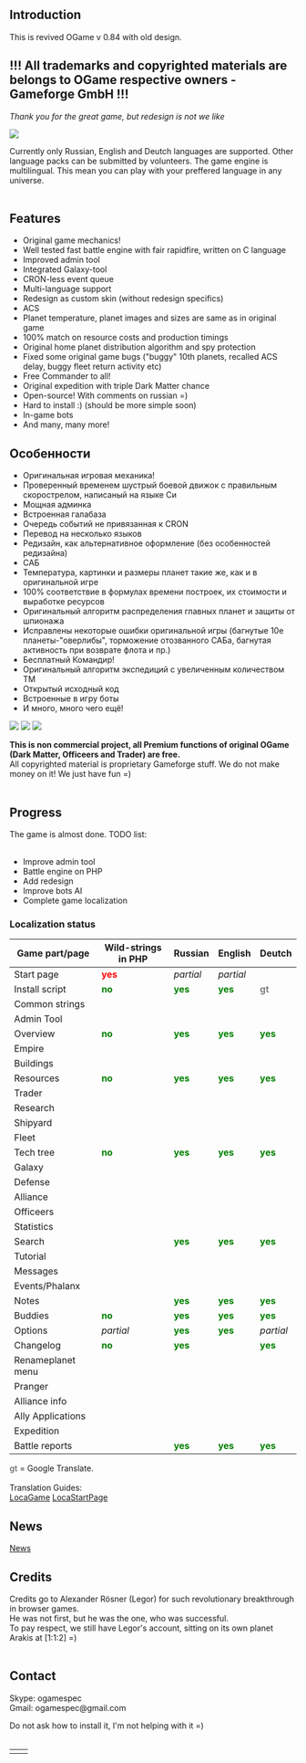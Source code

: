 ## Introduction ##

This is revived OGame v 0.84 with old design.

## !!! All trademarks and copyrighted materials are belongs to OGame respective owners - Gameforge GmbH !!! ##
_Thank you for the great game, but redesign is not we like_

<img src='http://ogamespec.com/imgstore/whc50b7bd1f6b2a2.jpg'>

Currently only Russian, English and Deutch languages are supported. Other language packs can be submitted by volunteers. The game engine is multilingual. This mean you can play with your preffered language in any universe.<br>
<br>
<h2>Features</h2>
<ul><li>Original game mechanics!<br>
</li><li>Well tested fast battle engine with fair rapidfire, written on C language<br>
</li><li>Improved admin tool<br>
</li><li>Integrated Galaxy-tool<br>
</li><li>CRON-less event queue<br>
</li><li>Multi-language support<br>
</li><li>Redesign as custom skin (without redesign specifics)<br>
</li><li>ACS<br>
</li><li>Planet temperature, planet images and sizes are same as in original game<br>
</li><li>100% match on resource costs and production timings<br>
</li><li>Original home planet distribution algorithm and spy protection<br>
</li><li>Fixed some original game bugs ("buggy" 10th planets, recalled ACS delay, buggy fleet return activity etc)<br>
</li><li>Free Commander to all!<br>
</li><li>Original expedition with triple Dark Matter chance<br>
</li><li>Open-source! With comments on russian =)<br>
</li><li>Hard to install :) (should be more simple soon)<br>
</li><li>In-game bots<br>
</li><li>And many, many more!</li></ul>

<h2>Особенности</h2>
<ul><li>Оригинальная игровая механика!<br>
</li><li>Проверенный временем шустрый боевой движок с правильным скорострелом, написаный на языке Си<br>
</li><li>Мощная админка<br>
</li><li>Встроенная галабаза<br>
</li><li>Очередь событий не привязанная к CRON<br>
</li><li>Перевод на несколько языков<br>
</li><li>Редизайн, как альтернативное оформление (без особенностей редизайна)<br>
</li><li>САБ<br>
</li><li>Температура, картинки и размеры планет такие же, как и в оригинальной игре<br>
</li><li>100% соответствие в формулах времени построек, их стоимости и выработке ресурсов<br>
</li><li>Оригинальный алгоритм распределения главных планет и защиты от шпионажа<br>
</li><li>Исправлены некоторые ошибки оригинальной игры (багнутые 10е планеты-"оверлибы", торможение отозванного САБа, багнутая активность при возврате флота и пр.)<br>
</li><li>Бесплатный Командир!<br>
</li><li>Оригинальный алгоритм экспедиций с увеличенным количеством ТМ<br>
</li><li>Открытый исходный код<br>
</li><li>Встроенные в игру боты<br>
</li><li>И много, много чего ещё!</li></ul>

<a href='http://oldogame.ru/images/screen1.jpg'><img src='http://oldogame.ru/images/screen1_sm.jpg' /></a>
<a href='http://oldogame.ru/images/screen2.jpg'><img src='http://oldogame.ru/images/screen2_sm.jpg' /></a>
<a href='http://oldogame.ru/images/screen5.jpg'><img src='http://oldogame.ru/images/screen5_sm.jpg' /></a>

<b>This is non commercial project, all Premium functions of original OGame (Dark Matter, Officeers and Trader) are free.</b><br>
All copyrighted material is proprietary Gameforge stuff. We do not make money on it! We just have fun =)<br>
<br>
<h2>Progress</h2>

The game is almost done. TODO list:<br>
<br>
<ul><li>Improve admin tool<br>
</li><li>Battle engine on PHP<br>
</li><li>Add redesign<br>
</li><li>Improve bots AI<br>
</li><li>Complete game localization</li></ul>

<h3>Localization status</h3>

<table><thead><th> <b>Game part/page</b> </th><th> <b>Wild-strings in PHP</b> </th><th> <b>Russian</b> </th><th> <b>English</b> </th><th> <b>Deutch</b> </th></thead><tbody>
<tr><td> Start page </td><td> <font color='red'><b>yes</b></font> </td><td> <i>partial</i> </td><td> <i>partial</i></td><td>  </td></tr>
<tr><td> Install script </td><td> <font color='green'><b>no</b></font> </td><td> <font color='green'><b>yes</b></font> </td><td> <font color='green'><b>yes</b></font> </td><td> <font color='gray'><b>gt</b></font> </td></tr>
<tr><td> Common strings </td><td>  </td><td>  </td><td>  </td><td>  </td></tr>
<tr><td> Admin Tool </td><td>  </td><td>  </td><td>  </td><td>  </td></tr>
<tr><td> Overview </td><td> <font color='green'><b>no</b></font> </td><td> <font color='green'><b>yes</b></font> </td><td> <font color='green'><b>yes</b></font> </td><td> <font color='green'><b>yes</b></font> </td></tr>
<tr><td> Empire </td><td>  </td><td>  </td><td>  </td><td>  </td></tr>
<tr><td> Buildings </td><td>  </td><td>  </td><td>  </td><td>  </td></tr>
<tr><td> Resources </td><td> <font color='green'><b>no</b></font> </td><td> <font color='green'><b>yes</b></font> </td><td> <font color='green'><b>yes</b></font> </td><td> <font color='green'><b>yes</b></font> </td></tr>
<tr><td> Trader </td><td>  </td><td>  </td><td>  </td><td>  </td></tr>
<tr><td> Research </td><td>  </td><td>  </td><td>  </td><td>  </td></tr>
<tr><td> Shipyard </td><td>  </td><td>  </td><td>  </td><td>  </td></tr>
<tr><td> Fleet </td><td>  </td><td>  </td><td>  </td><td>  </td></tr>
<tr><td> Tech tree </td><td> <font color='green'><b>no</b></font> </td><td> <font color='green'><b>yes</b></font> </td><td> <font color='green'><b>yes</b></font> </td><td> <font color='green'><b>yes</b></font> </td></tr>
<tr><td> Galaxy </td><td>  </td><td>  </td><td>  </td><td>  </td></tr>
<tr><td> Defense </td><td>  </td><td>  </td><td>  </td><td>  </td></tr>
<tr><td> Alliance </td><td>  </td><td>  </td><td>  </td><td>  </td></tr>
<tr><td> Officeers </td><td>  </td><td>  </td><td>  </td><td>  </td></tr>
<tr><td> Statistics </td><td>  </td><td>  </td><td>  </td><td>  </td></tr>
<tr><td> Search </td><td>  </td><td> <font color='green'><b>yes</b></font> </td><td> <font color='green'><b>yes</b></font> </td><td> <font color='green'><b>yes</b></font> </td></tr>
<tr><td> Tutorial </td><td>  </td><td>  </td><td>  </td><td>  </td></tr>
<tr><td> Messages </td><td>  </td><td>  </td><td>  </td><td>  </td></tr>
<tr><td> Events/Phalanx </td><td>  </td><td>  </td><td>  </td><td>  </td></tr>
<tr><td> Notes </td><td>  </td><td> <font color='green'><b>yes</b></font> </td><td> <font color='green'><b>yes</b></font> </td><td> <font color='green'><b>yes</b></font> </td></tr>
<tr><td> Buddies </td><td> <font color='green'><b>no</b></font> </td><td> <font color='green'><b>yes</b></font> </td><td> <font color='green'><b>yes</b></font> </td><td> <font color='green'><b>yes</b></font> </td></tr>
<tr><td> Options </td><td> <i>partial</i> </td><td> <font color='green'><b>yes</b></font> </td><td> <font color='green'><b>yes</b></font> </td><td> <i>partial</i> </td></tr>
<tr><td> Changelog </td><td> <font color='green'><b>no</b></font> </td><td> <font color='green'><b>yes</b></font> </td><td>  </td><td> <font color='green'><b>yes</b></font> </td></tr>
<tr><td> Renameplanet menu </td><td>  </td><td>  </td><td>  </td><td>  </td></tr>
<tr><td> Pranger </td><td>  </td><td>  </td><td>  </td><td>  </td></tr>
<tr><td> Alliance info </td><td>  </td><td>  </td><td>  </td><td>  </td></tr>
<tr><td> Ally Applications </td><td>  </td><td>  </td><td>  </td><td>  </td></tr>
<tr><td> Expedition </td><td>  </td><td>  </td><td>  </td><td>  </td></tr>
<tr><td> Battle reports </td><td>  </td><td> <font color='green'><b>yes</b></font> </td><td> <font color='green'><b>yes</b></font> </td><td> <font color='green'><b>yes</b></font> </td></tr></tbody></table>

<font color='gray'><b>gt</b></font> = Google Translate.<br>
<br>
Translation Guides:<br>
<a href='LocaGame.md'>LocaGame</a>
<a href='LocaStartPage.md'>LocaStartPage</a>

<h2>News</h2>

<a href='News.md'>News</a>

<h2>Credits</h2>
Credits go to Alexander Rösner (Legor) for such revolutionary breakthrough in browser games.<br>
He was not first, but he was the one, who was successful.<br>
To pay respect, we still have Legor's account, sitting on its own planet Arakis at [1:1:2] =)<br>
<br>
<h2>Contact</h2>
Skype: ogamespec<br>
Gmail: ogamespec@gmail.com<br>

Do not ask how to install it, I'm not helping with it =)<br>
<br>
<table><tr><td>
<wiki:gadget url="http://www.ohloh.net/p/584862/widgets/project_languages.xml" border="1"/></td><td>
<wiki:gadget url="http://www.ohloh.net/p/584862/widgets/project_basic_stats.xml" height="220" border="1"/></td></tr></table>